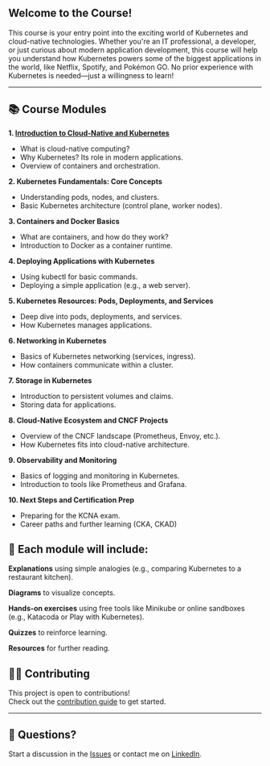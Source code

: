 ## Welcome to the Course!

This course is your entry point into the exciting world of Kubernetes and cloud-native technologies. Whether you're an IT professional, a developer, or just curious about modern application development, this course will help you understand how Kubernetes powers some of the biggest applications in the world, like Netflix, Spotify, and Pokémon GO. No prior experience with Kubernetes is needed—just a willingness to learn!

---

## 📚 Course Modules

**1. [Introduction to Cloud-Native and Kubernetes](modules/01-Introduction.md)**

- What is cloud-native computing?
- Why Kubernetes? Its role in modern applications.
- Overview of containers and orchestration.

**2. Kubernetes Fundamentals: Core Concepts**

- Understanding pods, nodes, and clusters.
- Basic Kubernetes architecture (control plane, worker nodes).

**3. Containers and Docker Basics**

- What are containers, and how do they work?
- Introduction to Docker as a container runtime.

**4. Deploying Applications with Kubernetes**

- Using kubectl for basic commands.
- Deploying a simple application (e.g., a web server).

**5. Kubernetes Resources: Pods, Deployments, and Services**

- Deep dive into pods, deployments, and services.
- How Kubernetes manages applications.

**6. Networking in Kubernetes**

- Basics of Kubernetes networking (services, ingress).
- How containers communicate within a cluster.

**7. Storage in Kubernetes**

- Introduction to persistent volumes and claims.
- Storing data for applications.

**8. Cloud-Native Ecosystem and CNCF Projects**

- Overview of the CNCF landscape (Prometheus, Envoy, etc.).
- How Kubernetes fits into cloud-native architecture.

**9. Observability and Monitoring**

- Basics of logging and monitoring in Kubernetes.
- Introduction to tools like Prometheus and Grafana.

**10. Next Steps and Certification Prep**

- Preparing for the KCNA exam.
- Career paths and further learning (CKA, CKAD)


## 🎯 Each module will include:

**Explanations** using simple analogies (e.g., comparing Kubernetes to a restaurant kitchen).

**Diagrams** to visualize concepts.

**Hands-on exercises** using free tools like Minikube or online sandboxes (e.g., Katacoda or Play with Kubernetes).

**Quizzes** to reinforce learning.

**Resources** for further reading.

## 🧑‍💻 Contributing

This project is open to contributions!  
Check out the [contribution guide](CONTRIBUTING.md) to get started.

---

## 💬 Questions?

Start a discussion in the [Issues](https://github.com/WycliffeAlphus/Introduction-to-Kubernetes-and-Cloud-Native-Technologies/issues) or contact me on [LinkedIn](https://www.linkedin.com/in/wycliffe-alphus-onyango).




